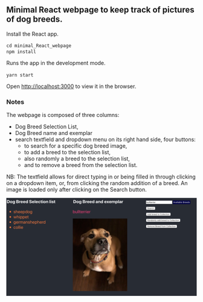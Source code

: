 ## Minimal React webpage to keep track of pictures of dog breeds.

Install the React app.

```
cd minimal_React_webpage
npm install
```

Runs the app in the development mode.

`yarn start`

Open [http://localhost:3000](http://localhost:3000) to view it in the browser.

### Notes

The webpage is composed of three columns:

- Dog Breed Selection List,
- Dog Breed name and exemplar
- search textfield and dropdown menu on its right hand side, four buttons:
	-  to search for a specific dog breed image,
	-  to add a breed to the selection list,
	-  also randomly a breed to the selection list,
	-  and to remove a breed from the selection list.

NB: The textfield allows for direct typing in or being filled in through clicking on a dropdown item, or, from clicking the random addition of a breed. An image is loaded only after clicking on the Search button.

![alt text](./screenshot.png)


